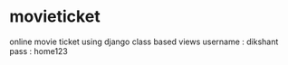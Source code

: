 # movieticket
online movie ticket using django class based views
username : dikshant
pass : home123
